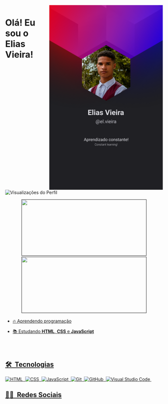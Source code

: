 <img align="right" height="590em" src="./src/GithubCard.png"/>
<h1 align="left">Olá! Eu sou o Elias Vieira!</h1>
<p align="left"> <img src="https://komarev.com/ghpvc/?username=elvieira&color=blue&label=Visualizações+do+Perfil" alt="Visualizações do Perfil" />
<div align="center">
  <a href="">
  <img height="180em" width="400em" src="https://github-readme-stats.vercel.app/api?username=elvieira&show_icons=true&theme=dark&include_all_commits=true&count_private=true"/>
  <img height="180em" width="400em" src="https://github-readme-stats.vercel.app/api/top-langs/?username=elvieira&layout=compact&langs_count=7&theme=dark"/>
</div>

- 🔥 Aprendendo programação

- 📚 Estudando **HTML**, **CSS** e **JavaScript**

<br><br>

## 🛠 &nbsp;Tecnologias

![HTML](https://img.shields.io/badge/-HTML-05122A?style=flat&logo=HTML5)&nbsp;
![CSS](https://img.shields.io/badge/-CSS-05122A?style=flat&logo=CSS3&logoColor=1572B6)&nbsp;
![JavaScript](https://img.shields.io/badge/-JavaScript-05122A?style=flat&logo=javascript)&nbsp;
![Git](https://img.shields.io/badge/-Git-05122A?style=flat&logo=git)&nbsp;
![GitHub](https://img.shields.io/badge/-GitHub-05122A?style=flat&logo=github)&nbsp;
![Visual Studio Code](https://img.shields.io/badge/-Visual%20Studio%20Code-05122A?style=flat&logo=visual-studio-code&logoColor=007ACC)&nbsp;

## 👨🏻 &nbsp;Redes Sociais
